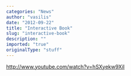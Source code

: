 ```yaml
---
categories: "News"
author: "vasilis"
date: "2012-09-22"
title: "Interactive Book"
slug: "interactive-book"
description: ""
imported: "true"
originalType: "stuff"
---
```



<http://www.youtube.com/watch?v=hSXyekw9XiI>